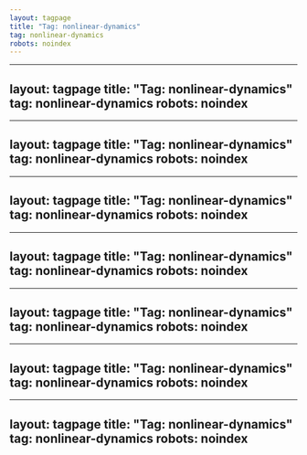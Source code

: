 ```yaml
---
layout: tagpage
title: "Tag: nonlinear-dynamics"
tag: nonlinear-dynamics
robots: noindex
---
```

---
layout: tagpage
title: "Tag: nonlinear-dynamics"
tag: nonlinear-dynamics
robots: noindex
---
---
layout: tagpage
title: "Tag: nonlinear-dynamics"
tag: nonlinear-dynamics
robots: noindex
---
---
layout: tagpage
title: "Tag: nonlinear-dynamics"
tag: nonlinear-dynamics
robots: noindex
---
---
layout: tagpage
title: "Tag: nonlinear-dynamics"
tag: nonlinear-dynamics
robots: noindex
---
---
layout: tagpage
title: "Tag: nonlinear-dynamics"
tag: nonlinear-dynamics
robots: noindex
---
---
layout: tagpage
title: "Tag: nonlinear-dynamics"
tag: nonlinear-dynamics
robots: noindex
---
---
layout: tagpage
title: "Tag: nonlinear-dynamics"
tag: nonlinear-dynamics
robots: noindex
---

